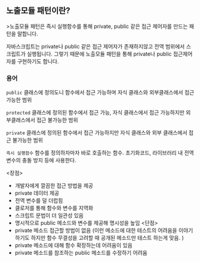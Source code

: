 <h2>노출모듈 패턴이란?</h2>
>노출모듈 패턴은 즉시 실행함수를 통해 private, public 같은 접근 제어자를 만드는 패턴을 말합니다.</br>

자바스크립트는 private나 public 같은 접근 제어자가 존재하지않고 전역 범위에서 스크립트가 실행됩니다. 그렇기 때문에 노출모듈 패턴을 통해 private나 public 접근제어자를 구현하기도 합니다.

<h3>용어</h3>

`public`
클래스에 정의도니 함수에서 접근 가능하며 자식 클래스와 외부클래스에서 접근 가능한 범위

`protected`
클래스에 정의된 함수에서 접근 가능, 자식 클래스에서 접근 가능하지만 외부클래스에서 접근 불가능한 범위

`private`
클래스에 정의된 함수에서 접근 가능하지만 자식 클래스와 외부 클래스에서 접근 불가능한 범위

`즉시 실행함수`
함수를 정의하자마자 바로 호출하는 함수. 초기화코드, 라이브러리 내 전역 변수의 충돌 방지 등에 사용한다.

<장점>

- 개발자에게 깔끔한 접근 방법을 제공
- private 데이터 제공
- 전역 변수를 덜 더럽힘
- 클로저를 통해 함수와 변수를 지역화
- 스크립트 문법이 더 일관성 있음
- 명시적으로 public 메소드와 변수를 제공해 명시성을 높임
  <단점>
- private 메소드 접근할 방법이 없음 (이런 메소드에 대한 테스트의 어려움을 이야기하기도 하지만 함수 무결성을 고려할 때 공개된 메소드만 테스트 하는게 맞음. )
- private 메소드에 대해 함수 확장하는데 어려움이 있음
- private 메소드를 참조하는 public 메소드를 수정하기 어려움
